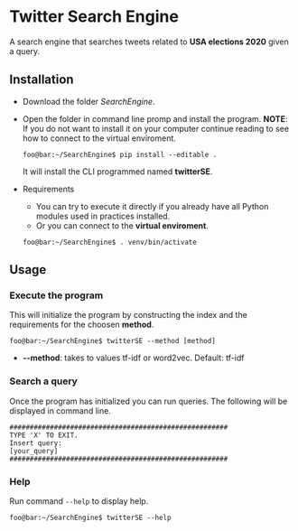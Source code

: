 # Twitter Search Engine
A search engine that searches tweets related to **USA elections 2020** given a query.

## Installation
* Download the folder *SearchEngine*.

* Open the folder in command line promp and install the program. **NOTE**: If you do not want to install it on your computer continue reading to see how to connect to the virtual enviroment.
  ```console
  foo@bar:~/SearchEngine$ pip install --editable .
  ```
  It will install the CLI programmed named **twitterSE**.

* Requirements
  * You can try to execute it directly if you already have all Python modules used in practices installed.
  * Or you can connect to the **virtual enviroment**.
  ```console
  foo@bar:~/SearchEngine$ . venv/bin/activate 
  ```

## Usage
### Execute the program

This will initialize the program by constructing the index and the requirements for the choosen **method**.
````console
foo@bar:~/SearchEngine$ twitterSE --method [method]
````
* **--method**: takes to values tf-idf or word2vec. Default: tf-idf

### Search a query
Once the program has initialized you can run queries. The following will be displayed in command line.
```
######################################################
TYPE 'X' TO EXIT.
Insert query:
[your_query]
######################################################
```


### Help
Run command `--help` to display help.
````console
foo@bar:~/SearchEngine$ twitterSE --help
